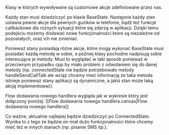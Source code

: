 Klasy w których wywoływane są customowe akcje zdefiniowane przez nas.

Każdy stan musi dziedziczyć po klasie BaseState. Następnie każdy stan ustawia pewne akcje dla pewnych guzików w telefonie, bądź też funkcje callbackowe dla różnych sytuacji które się zdarzą w aplikacji. Dzięki temu podejściu możemy dodawać nowe funkcjonalności które są niezależne od pozostałych, oraz ich nie zmieniać. 

Ponieważ stany posiadają różne akcje, które mogą wykonać BaseState musi posiadać każdą metodę w sobie, a później klasy pochodne nadpisują sobie interesujące je metody. Musi to wyglądać w taki sposób ponieważ w przeciwnym przypadku cpp by miało problem z odwołaniem się do danej metody (np. connectedState nie będzie potrzebowało metody handleSendCallTalk ale wciąż chcemy mieć informację że taka metoda istnieje ponieważ stany aplikacji są dynamiczne, a jakiś stan może taką akcję implementować).

Flow dodawania nowego handlera wygląda jak w wykresie który jest dołączony poniżej:
[[Flow dodawania nowego handlera.canvas|Flow dodawania nowego handlera]]

Co ważne, aktualnie najlepiej będzie dziedziczyć po ConnectedState. Wynika to z tego że będzie on miał dużo funkcjonalności które chcemy mieć też w innych stanach (np. pisanie SMS itp.).